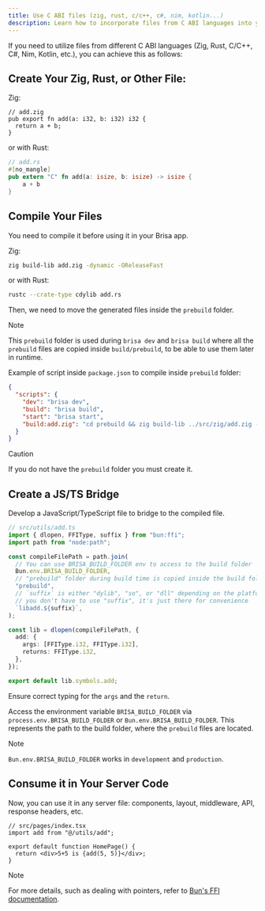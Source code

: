```yaml
---
title: Use C ABI files (zig, rust, c/c++, c#, nim, kotlin...)
description: Learn how to incorporate files from C ABI languages into your server files.
---
```


If you need to utilize files from different C ABI languages (Zig, Rust, C/C++, C#, Nim, Kotlin, etc.), you can achieve this as follows:

## Create Your Zig, Rust, or Other File:

Zig:

```zig filename="src/utils/add.zig"
// add.zig
pub export fn add(a: i32, b: i32) i32 {
  return a + b;
}
```

or with Rust:

```rs filename="src/utils/add.rs"
// add.rs
#[no_mangle]
pub extern "C" fn add(a: isize, b: isize) -> isize {
    a + b
}
```

## Compile Your Files

You need to compile it before using it in your Brisa app.

Zig:

```sh
zig build-lib add.zig -dynamic -OReleaseFast
```

or with Rust:

```sh
rustc --crate-type cdylib add.rs
```

Then, we need to move the generated files inside the `prebuild` folder.

> [!NOTE]
>
> This `prebuild` folder is used during `brisa dev` and `brisa build` where all the `prebuild` files are copied inside `build/prebuild`, to be able to use them later in runtime.

Example of script inside `package.json` to compile inside `prebuild` folder:

```json
{
  "scripts": {
    "dev": "brisa dev",
    "build": "brisa build",
    "start": "brisa start",
    "build:add.zig": "cd prebuild && zig build-lib ../src/zig/add.zig -dynamic -OReleaseFast && cd .."
  }
}
```

> [!CAUTION]
>
> If you do not have the `prebuild` folder you must create it.

## Create a JS/TS Bridge

Develop a JavaScript/TypeScript file to bridge to the compiled file.

```ts filename="src/utils/add.ts"
// src/utils/add.ts
import { dlopen, FFIType, suffix } from "bun:ffi";
import path from "node:path";

const compileFilePath = path.join(
  // You can use BRISA_BUILD_FOLDER env to access to the build folder
  Bun.env.BRISA_BUILD_FOLDER,
  // "prebuild" folder during build time is copied inside the build folder
  "prebuild",
  // `suffix` is either "dylib", "so", or "dll" depending on the platform
  // you don't have to use "suffix", it's just there for convenience
  `libadd.${suffix}`,
);

const lib = dlopen(compileFilePath, {
  add: {
    args: [FFIType.i32, FFIType.i32],
    returns: FFIType.i32,
  },
});

export default lib.symbols.add;
```

Ensure correct typing for the `args` and the `return`.

Access the environment variable `BRISA_BUILD_FOLDER` via `process.env.BRISA_BUILD_FOLDER` or `Bun.env.BRISA_BUILD_FOLDER`. This represents the path to the build folder, where the `prebuild` files are located.

> [!NOTE]
>
> `Bun.env.BRISA_BUILD_FOLDER` works in `development` and `production`.

## Consume it in Your Server Code

Now, you can use it in any server file: components, layout, middleware, API, response headers, etc.

```tsx filename="src/pages/index.tsx"
// src/pages/index.tsx
import add from "@/utils/add";

export default function HomePage() {
  return <div>5+5 is {add(5, 5)}</div>;
}
```

> [!NOTE]
>
> For more details, such as dealing with pointers, refer to [Bun's FFI documentation](https://bun.sh/docs/api/ffi).
